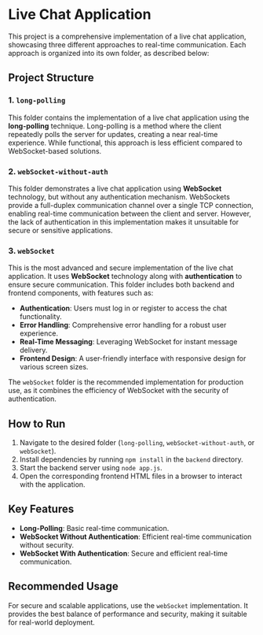 # Live Chat Application

This project is a comprehensive implementation of a live chat application, showcasing three different approaches to real-time communication. Each approach is organized into its own folder, as described below:

## Project Structure

### 1. `long-polling`
This folder contains the implementation of a live chat application using the **long-polling** technique. Long-polling is a method where the client repeatedly polls the server for updates, creating a near real-time experience. While functional, this approach is less efficient compared to WebSocket-based solutions.

### 2. `webSocket-without-auth`
This folder demonstrates a live chat application using **WebSocket** technology, but without any authentication mechanism. WebSockets provide a full-duplex communication channel over a single TCP connection, enabling real-time communication between the client and server. However, the lack of authentication in this implementation makes it unsuitable for secure or sensitive applications.

### 3. `webSocket`
This is the most advanced and secure implementation of the live chat application. It uses **WebSocket** technology along with **authentication** to ensure secure communication. This folder includes both backend and frontend components, with features such as:

- **Authentication**: Users must log in or register to access the chat functionality.
- **Error Handling**: Comprehensive error handling for a robust user experience.
- **Real-Time Messaging**: Leveraging WebSocket for instant message delivery.
- **Frontend Design**: A user-friendly interface with responsive design for various screen sizes.

The `webSocket` folder is the recommended implementation for production use, as it combines the efficiency of WebSocket with the security of authentication.

## How to Run

1. Navigate to the desired folder (`long-polling`, `webSocket-without-auth`, or `webSocket`).
2. Install dependencies by running `npm install` in the `backend` directory.
3. Start the backend server using `node app.js`.
4. Open the corresponding frontend HTML files in a browser to interact with the application.

## Key Features

- **Long-Polling**: Basic real-time communication.
- **WebSocket Without Authentication**: Efficient real-time communication without security.
- **WebSocket With Authentication**: Secure and efficient real-time communication.

## Recommended Usage
For secure and scalable applications, use the `webSocket` implementation. It provides the best balance of performance and security, making it suitable for real-world deployment.
